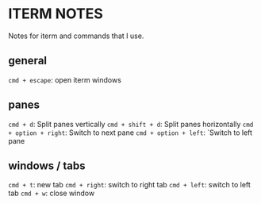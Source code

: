 # ITERM NOTES

Notes for iterm and commands that I use.

## general
`cmd + escape`: open iterm windows

## panes

`cmd + d`: Split panes vertically
`cmd + shift + d`: Split panes horizontally
`cmd + option + right`: Switch to next pane
`cmd + option + left`: `Switch to left pane

## windows / tabs

`cmd + t`: new tab
`cmd + right`: switch to right tab
`cmd + left`: switch to left tab
`cmd + w`: close window

